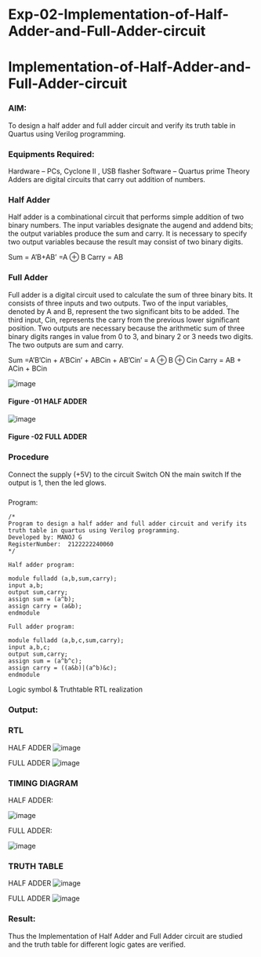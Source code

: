 # Exp-02-Implementation-of-Half-Adder-and-Full-Adder-circuit

# Implementation-of-Half-Adder-and-Full-Adder-circuit
### AIM:
To design a half adder and full adder circuit and verify its truth table in Quartus using Verilog programming.

### Equipments Required:
Hardware – PCs, Cyclone II , USB flasher
Software – Quartus prime
Theory
Adders are digital circuits that carry out addition of numbers.

### Half Adder
Half adder is a combinational circuit that performs simple addition of two binary numbers. The input variables designate the augend and addend bits; the output variables produce the sum and carry. It is necessary to specify two output variables because the result may consist of two binary digits.

Sum = A’B+AB’ =A ⊕ B Carry = AB

### Full Adder
Full adder is a digital circuit used to calculate the sum of three binary bits. It consists of three inputs and two outputs. Two of the input variables, denoted by A and B, represent the two significant bits to be added. The third input, Cin, represents the carry from the previous lower significant position. Two outputs are necessary because the arithmetic sum of three binary digits ranges in value from 0 to 3, and binary 2 or 3 needs two digits. The two outputs are sum and carry.

Sum =A’B’Cin + A’BCin’ + ABCin + AB’Cin’ = A ⊕ B ⊕ Cin Carry = AB + ACin + BCin

 ![image](https://user-images.githubusercontent.com/36288975/163552156-a13e5a56-c638-4110-97d9-8896907c8d25.png)

#### Figure -01 HALF ADDER 


![image](https://user-images.githubusercontent.com/36288975/163552057-b3547877-6d07-45b4-b7e0-bcfebfad9e1d.png)

#### Figure -02 FULL ADDER 

### Procedure

Connect the supply (+5V) to the circuit
Switch ON the main switch
If the output is 1, then the led glows.
### 
Program:
```
/*
Program to design a half adder and full adder circuit and verify its truth table in quartus using Verilog programming.
Developed by: MANOJ G
RegisterNumber:  2122222240060
*/

Half adder program:

module fulladd (a,b,sum,carry);
input a,b;
output sum,carry;
assign sum = (a^b);
assign carry = (a&b);
endmodule

Full adder program:

module fulladd (a,b,c,sum,carry);
input a,b,c;
output sum,carry;
assign sum = (a^b^c);
assign carry = ((a&b)|(a^b)&c);
endmodule
```
Logic symbol & Truthtable
RTL realization

### Output:
### RTL
HALF ADDER
![image](https://user-images.githubusercontent.com/69635071/234767065-6290c6c9-7191-44a2-873c-f346f6645fc2.png)

FULL ADDER
![image](https://user-images.githubusercontent.com/69635071/234767150-42fab4a7-79fd-4122-9c9d-095889e43ce8.png)

### TIMING DIAGRAM
HALF ADDER:

![image](https://user-images.githubusercontent.com/69635071/234767347-6cccbb43-17aa-4d5d-8dac-5d5d6974c6da.png)

FULL ADDER:

![image](https://user-images.githubusercontent.com/69635071/234767428-5417f145-a1bd-4392-a097-1710c6c291e9.png)



### TRUTH TABLE 
HALF ADDER
![image](https://user-images.githubusercontent.com/69635071/234767533-018261f1-229d-43d3-b172-f48681826210.png)


FULL ADDER
![image](https://user-images.githubusercontent.com/69635071/234767606-a14e13cb-03db-48f2-aaed-9893f7cd38e6.png)


### Result:
Thus the Implementation of Half Adder and Full Adder circuit are studied and the truth table for different logic gates are verified.
